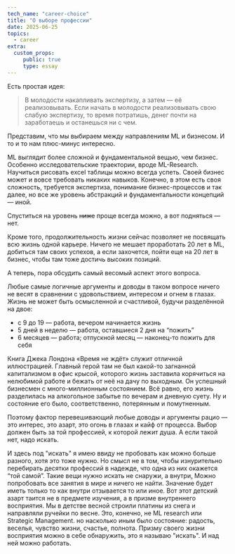 ```yaml
---
tech_name: "career-choice"
title: "О выборе профессии"
date: 2025-06-25
topics: 
  - career
extra: 
  custom_props:
     public: true
     type: essay
---
```

Есть простая идея: 

>В молодости накапливать экспертизу, а затем — её реализовывать. Если начать в молодости реализовывать свою слабую экспертизу, то время потратишь, денег почти на заработаешь и останешься ни с чем.

Представим, что мы выбираем между направлениям ML и бизнесом. И то и то нам плюс-минус интересно.

ML выглядит более сложной и фундаментальной вещью, чем бизнес. Особенно исследовательские траектории, вроде ML-Research. Научиться рисовать excel таблицы можно всегда успеть. Своей бизнес может и вовсе требовать никаких навыков. Конечно, в этом есть своя сложность, требуется экспертиза, понимание бизнес-процессов и так далее, но все же уровень абстракций и фундаментальности концепций — иной.

Спуститься на уровень ~~ниже~~ проще всегда можно, а вот подняться — нет.

Кроме того, продолжительность жизни сейчас позволяет не посвящать всю жизнь одной карьере. Ничего не мешает проработать 20 лет в ML, добиться там своих успехов, а если захочется, пойти еще на 20 лет в бизнес, чтобы там тоже достичь высоких позиций.

А теперь, пора обсудить самый весомый аспект этого вопроса.

Любые самые логичные аргументы и доводы в таком вопросе ничего не весят в сравнении с удовольствием, интересом и огнем в глазах. Жизнь не может быть осмысленной и счастливой, будучи разделённой на двое:
- с 9 до 19 — работа, вечером начинается жизнь
- 5 дней в неделю — работа, оставшиеся 2 дня на “пожить”
- 6 месяцев — работа; отпускной месяц — наконец-то пожить для себя

Книга Джека Лондона «Время не ждёт» служит отличной иллюстрацией. Главный герой там не был какой-то загнанной капитализмом в офис крысой, которого жизнь заставила корячиться на нелюбимой работе и бежать от неё на дачу по выходным. Он успешный бизнесмен с много-миллионным состоянием. Всё равно, его жизнь разделилась на алкогольное забытье по вечерам и дневную суету. Ну и состояние его было, соответственно, потерянным и помутненным.

Поэтому фактор перевешивающий любые доводы и аргументы рацио — это интерес, это азарт, это огонь в глазах и кайф от процесса. Выбор должен быть за той профессией, к которой лежит душа. А если такой нет, надо искать.

И здесь под "искать" я имею ввиду не пробовать как можно больше разного, хотя это тоже нужно. Но смысл не в том, чтобы изнурительно перебирать десятки профессий в надежде, что одна из них окажется “той самой”. Такие вещи нужно искать не снаружи, а внутри[.](https://azbyka.ru/biblia/?Lk.17:20-21) Можно попробовать все занятия в мире и ничего не найти. Значение будет иметь только то как внутри отзывается то или иное. Вот этот детский азарт таится не в предмете изучения, а в призме внутреннего восприятия. Мы в детстве весной строили платины из снега и направляли ручейки по весне. Это, конечно, не ML research или Strategic Management. но насколько иным было состояние: радость, веселья, чувство жизни, счастье, полнота. Призму своего жизни восприятия можно в себе обнаружить, это я называю "искать". И над ней можно работать.